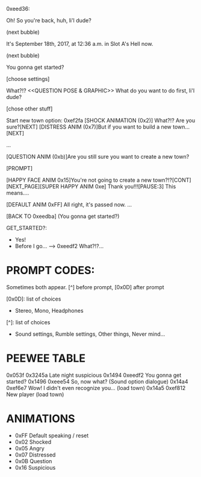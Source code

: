 0xeed36:

Oh! So you're back,
huh, li'l dude?

(next bubble)

It's September 18th,
2017, at 12:36 a.m.
in <lightblue>Slot A's</lightblue> Hell now.

(next bubble)

You gonna get started?

[choose settings]

What?!? <<QUESTION POSE & GRAPHIC>> What do you
want to do first,
li'l dude?

[chose other stuff]






Start new town option: 0xef2fa
[SHOCK ANIMATION (0x2)] What?!? Are you sure?[NEXT]
[DISTRESS ANIM (0x7)]But if you want to build a new town...[NEXT]

...

[QUESTION ANIM (0xb)]Are you still sure you want to create a new town?

[PROMPT]


[HAPPY FACE ANIM 0x15]You're not going to create a new town?!?[CONT]
[NEXT_PAGE][SUPER HAPPY ANIM 0xe]
Thank you!!![PAUSE:3] This means....

[DEFAULT ANIM 0xFF] All right, it's passed now.
...

[BACK TO 0xeedba] (You gonna get started?)



GET_STARTED?:

* Yes!
* Before I go...   --> 0xeedf2 What?!?...



# PROMPT CODES:

Sometimes both appear.
[^] before prompt, [0x0D] after prompt

[0x0D]: list of choices
  * Stereo, Mono, Headphones

[^]: list of choices
  * Sound settings, Rumble settings, Other things, Never mind...


# PEEWEE TABLE
0x053f  0x3245a  Late night suspicious
0x1494  0xeedf2  You gonna get started?
0x1496  0xeee54  So, now what? (Sound option dialogue)
0x14a4  0xef6e7  Wow! I didn't even recognize you... (load town)
0x14a5  0xef812  New player (load town)


# ANIMATIONS

* 0xFF Default speaking / reset
* 0x02 Shocked
* 0x05 Angry
* 0x07 Distressed
* 0x0B Question
* 0x16 Suspicious
